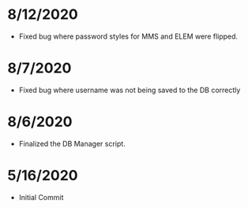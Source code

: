 # 8/12/2020
* Fixed bug where password styles for MMS and ELEM were flipped. 

# 8/7/2020
* Fixed bug where username was not being saved to the DB correctly

# 8/6/2020
* Finalized the DB Manager script.

# 5/16/2020
* Initial Commit